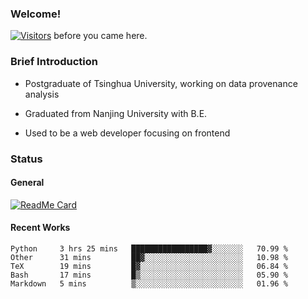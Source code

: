 ### Welcome!

[![Visitors](https://visitor-badge.laobi.icu/badge?page_id=HermitSun.HermitSun)]() before you came here.

### Brief Introduction

- Postgraduate of Tsinghua University, working on data provenance analysis

- Graduated from Nanjing University with B.E.

- Used to be a web developer focusing on frontend

### Status

#### General

[![ReadMe Card](https://github-readme-stats.hermitsun.vercel.app/api?username=HermitSun&count_private=true&show_icons=true)]()

#### Recent Works

<!--START_SECTION:waka-->
```text
Python     3 hrs 25 mins   █████████████████▓░░░░░░░   70.99 % 
Other      31 mins         ██▓░░░░░░░░░░░░░░░░░░░░░░   10.98 % 
TeX        19 mins         █▓░░░░░░░░░░░░░░░░░░░░░░░   06.84 % 
Bash       17 mins         █▒░░░░░░░░░░░░░░░░░░░░░░░   05.90 % 
Markdown   5 mins          ▒░░░░░░░░░░░░░░░░░░░░░░░░   01.96 % 
```
<!--END_SECTION:waka-->
